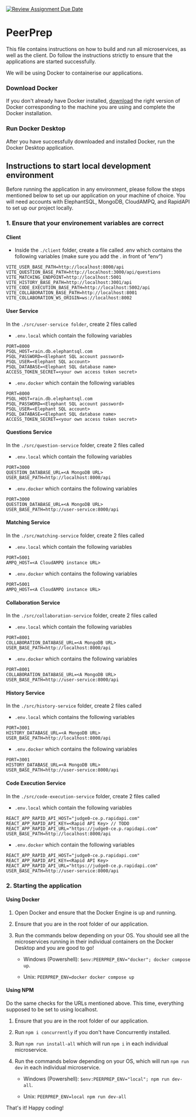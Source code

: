 [![Review Assignment Due Date](https://classroom.github.com/assets/deadline-readme-button-24ddc0f5d75046c5622901739e7c5dd533143b0c8e959d652212380cedb1ea36.svg)](https://classroom.github.com/a/6BOvYMwN)
# PeerPrep
This file contains instructions on how to build and run all microservices, as well as the client. Do follow the instructions strictly to ensure that the applications are started successfully.

We will be using Docker to containerise our applications.

### Download Docker

If you don't already have Docker installed, [download](https://www.docker.com/products/docker-desktop/) the right version of Docker corresponding to the machine you are using and complete the Docker installation.

### Run Docker Desktop

After you have successfully downloaded and installed Docker, run the Docker Desktop application.

## Instructions to start local development environment

Before running the application in any environment, please follow the steps mentioned below to set up our application on your machine of choice. You will need accounts with ElephantSQL, MongoDB, CloudAMPQ, and RapidAPI to set up our project locally.

### 1. Ensure that your environement variables are correct

#### Client

- Inside the `./client` folder, create a file called .env which contains the following variables (make sure you add the . in front of “env”)
```
VITE_USER_BASE_PATH=http://localhost:8000/api
VITE_QUESTION_BASE_PATH=http://localhost:3000/api/questions
VITE_MATCHING_ENDPOINT=http://localhost:5001
VITE_HISTORY_BASE_PATH=http://localhost:3001/api
VITE_CODE_EXECUTION_BASE_PATH=http://localhost:5002/api
VITE_COLLABORATION_BASE_PATH=http://localhost:8001
VITE_COLLABORATION_WS_ORIGIN=ws://localhost:8002
```

#### User Service
In the `./src/user-service folder`, create 2 files called

-  `.env.local` which contain the following variables
```
PORT=8000
PSQL_HOST=rain.db.elephantsql.com
PSQL_PASSWORD=<Elephant SQL account password>
PSQL_USER=<Elephant SQL account>
PSQL_DATABASE=<Elephant SQL database name>
ACCESS_TOKEN_SECRET=<your own access token secret>
```

-  `.env.docker` which contain the following variables
```
PORT=8000
PSQL_HOST=rain.db.elephantsql.com
PSQL_PASSWORD=<Elephant SQL account password>
PSQL_USER=<Elephant SQL account>
PSQL_DATABASE=<Elephant SQL database name>
ACCESS_TOKEN_SECRET=<your own access token secret>
```

#### Questions Service

In the `./src/question-service` folder, create 2 files called

- `.env.local` which contain the following variables
```
PORT=3000
QUESTION_DATABASE_URL=<A MongoDB URL>
USER_BASE_PATH=http://localhost:8000/api
```

- `.env.docker` which contains the following variables
```
PORT=3000
QUESTION_DATABASE_URL=<A MongoDB URL>
USER_BASE_PATH=http://user-service:8000/api
```

#### Matching Service
In the `./src/matching-service` folder, create 2 files called

- `.env.local` which contain the following variables
```
PORT=5001
AMPQ_HOST=<A CloudAMPQ instance URL>
```

- `.env.docker` which contains the following variables
```
PORT=5001
AMPQ_HOST=<A CloudAMPQ instance URL>
```

#### Collaboration Service

In the `./src/collaboration-service` folder, create 2 files called

- `.env.local` which contain the following variables
```
PORT=8001
COLLABORATION_DATABASE_URL=<A MongoDB URL>
USER_BASE_PATH=http://localhost:8000/api
```

- `.env.docker` which contains the following variables
```
PORT=8001
COLLABORATION_DATABASE_URL=<A MongoDB URL>
USER_BASE_PATH=http://user-service:8000/api
```

#### History Service

In the `./src/history-service` folder, create 2 files called

- `.env.local` which contains the following variables
```
PORT=3001
HISTORY_DATABASE_URL=<A MongoDB URL>
USER_BASE_PATH=http://localhost:8000/api
```
- `.env.docker` which contains the following variables
```
PORT=3001
HISTORY_DATABASE_URL=<A MongoDB URL>
USER_BASE_PATH=http://user-service:8000/api
```

#### Code Execution Service

In the `./src/code-execution-service` folder, create 2 files called

- `.env.local` which contain the following variables
```
REACT_APP_RAPID_API_HOST="judge0-ce.p.rapidapi.com"
REACT_APP_RAPID_API_KEY=<Rapid API Key> // TODO
REACT_APP_RAPID_API_URL="https://judge0-ce.p.rapidapi.com"
USER_BASE_PATH=http://localhost:8000/api
```
- `.env.docker` which contain the following variables
```
REACT_APP_RAPID_API_HOST="judge0-ce.p.rapidapi.com"
REACT_APP_RAPID_API_KEY=<Rapid API Key>
REACT_APP_RAPID_API_URL="https://judge0-ce.p.rapidapi.com"
USER_BASE_PATH=http://user-service:8000/api
```

### 2. Starting the application

#### Using Docker

1. Open Docker and ensure that the Docker Engine is up and running. 

2. Ensure that you are in the root folder of our application.

3. Run the commands below depending on your OS. You should see all the microservices running in their individual containers on the Docker Desktop and you are good to go!

    - Windows (Powershell): `$env:PEERPREP_ENV="docker"; docker compose up`.

    - Unix: `PEERPREP_ENV=docker docker compose up`

#### Using NPM

Do the same checks for the URLs mentioned above. This time, everything supposed to be set to using localhost.

1. Ensure that you are in the root folder of our application.

2. Run `npm i concurrently` if you don't have Concurrently installed.

3. Run `npm run install-all` which will run `npm i` in each individual microservice.

4. Run the commands below depending on your OS, which will run `npm run dev` in each individual microservice.

    - Windows (Powershell): `$env:PEERPREP_ENV="local"; npm run dev-all`.

    - Unix: `PEERPREP_ENV=local npm run dev-all`

That's it! Happy coding!